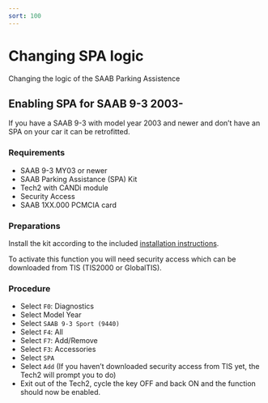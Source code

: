 ```yaml
---
sort: 100
---
```


# Changing SPA logic

Changing the logic of the SAAB Parking Assistence

## Enabling SPA for SAAB 9-3 2003-

If you have a SAAB 9-3 with model year 2003 and newer and don’t have an SPA on your car it can be retrofitted.

### Requirements

- SAAB 9-3 MY03 or newer
- SAAB Parking Assistance (SPA) Kit
- Tech2 with CANDi module
- Security Access
- SAAB 1XX.000 PCMCIA card

### Preparations

Install the kit according to the included [installation instructions](32026045gb.pdf).

To activate this function you will need security access which can be downloaded from TIS (TIS2000 or GlobalTIS).

### Procedure

- Select `F0`: Diagnostics
- Select Model Year
- Select `SAAB 9-3 Sport (9440)`
- Select `F4`: All
- Select `F7`: Add/Remove
- Select `F3`: Accessories
- Select `SPA`
- Select `Add` (If you haven’t downloaded security access from TIS yet, the Tech2 will prompt you to do)
- Exit out of the Tech2, cycle the key OFF and back ON and the function should now be enabled.
